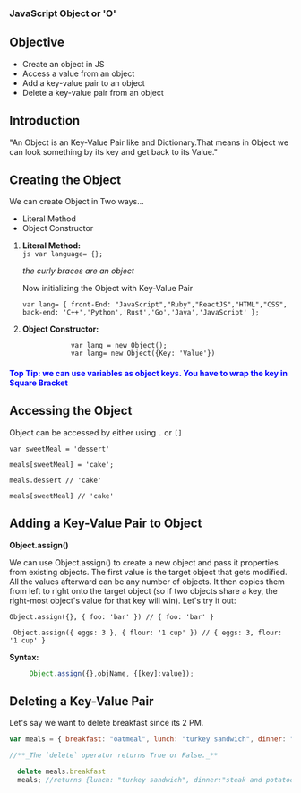 ### JavaScript Object or 'O'

## Objective


- Create an object in JS
- Access a value from an object
- Add a key-value pair to an object
- Delete a key-value pair from an object


## Introduction


"An Object is an Key-Value Pair like and Dictionary.That means in Object we can look something by its key and get back to its Value."

## Creating the Object 

We can create Object in Two ways...


 - Literal Method
 - Object Constructor

 1. **Literal Method:**  
                     ```js var language= {};```  


     _the curly braces are an object_                

    Now initializing the Object with Key-Value Pair
    
    ``var lang= {
    	        front-End: "JavaScript","Ruby","ReactJS","HTML","CSS",
    	        back-end: 'C++','Python','Rust','Go','Java','JavaScript'
    	        };``

 2. **Object Constructor:**

                    var lang = new Object();
                    var lang= new Object({Key: 'Value'})



<h4 style="color: blue;"> Top Tip: we can use variables as object keys. You have to wrap the key in Square Bracket</h4>


## Accessing the Object

 Object can be accessed by either using  ``.`` or ``[]``

``var sweetMeal = 'dessert'``

``meals[sweetMeal] = 'cake';``

``meals.dessert // 'cake'``

``meals[sweetMeal] // 'cake' ``



## Adding a Key-Value Pair to Object

**Object.assign()**

We can use Object.assign() to create a new object and pass it properties from existing objects. The first value is the target object that gets modified. All the values afterward can be any number of objects. It then copies them from left to right onto the target object (so if two objects share a key, the right-most object's value for that key will win). Let's try it out:

``Object.assign({}, { foo: 'bar' })
// { foo: 'bar' }``

`` Object.assign({ eggs: 3 }, { flour: '1 cup' })
// { eggs: 3, flour: '1 cup' }``

**Syntax:**

 ```js 
      Object.assign({},objName, {[key]:value}); 
 ```





## Deleting a Key-Value Pair

Let's say we want to delete breakfast since its 2 PM.

```js
var meals = { breakfast: "oatmeal", lunch: "turkey sandwich", dinner: "steak and potatoes" };	``

//**_The `delete` operator returns True or False._** 

  delete meals.breakfast  
  meals; //returns {lunch: "turkey sandwich", dinner:"steak and potatoes"}
